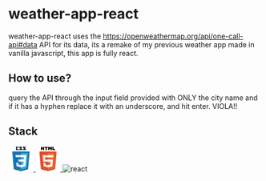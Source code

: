 # weather-app-react

weather-app-react uses the https://openweathermap.org/api/one-call-api#data API for its data, its a remake of my previous weather app made in vanilla javascript, this app is fully react.


## How to use?

query the API through the input field provided with ONLY the city name and if it has a hyphen replace it with an underscore, and hit enter. VIOLA!!


## Stack

<p align="left"> 
  <a href="https://www.w3schools.com/css/" target="_blank"> <img src="https://raw.githubusercontent.com/devicons/devicon/master/icons/css3/css3-original-wordmark.svg" alt="css3" width="50" height="50"/> </a> 
  <a href="https://www.w3.org/html/" target="_blank"> <img src="https://raw.githubusercontent.com/devicons/devicon/master/icons/html5/html5-original-wordmark.svg" alt="html5" width="50" height="50"/> </a> 
  <img src="https://cdn.freebiesupply.com/logos/large/2x/react-1-logo-png-transparent.png" alt="react" width="40" height="40"></p>


